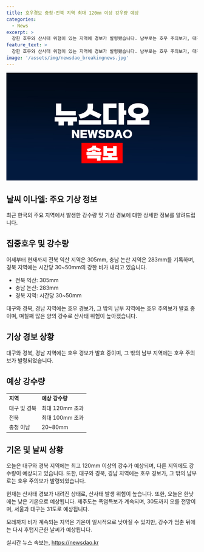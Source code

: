 ```yaml
---
title: 호우경보 충청·전북 지역 최대 120㎜ 이상 강우량 예상
categories:
  - News
excerpt: >
  강한 호우와 산사태 위험이 있는 지역에 경보가 발령됐습니다. 남부로는 호우 주의보가, 대구와 경북, 경남 지역에는 호우 경보가 내려졌습니다. 주요 강수량은 경북과 대구가 120mm 이상, 전북은 100mm 이상으로 예상되며, 산사태 위험도 크다고 경보가 발령됐습니다. 또한, 폭염특보가 계속되는 제주를 비롯해 서울과 대구는 31도까지 치솟을 전망입니다. 후텁지근한 기온은 비가 그친 뒤에도 이어질 전망이니, 외출 시 주의가 필요합니다.
feature_text: >
  강한 호우와 산사태 위험이 있는 지역에 경보가 발령됐습니다. 남부로는 호우 주의보가, 대구와 경북, 경남 지역에는 호우 경보가 내려졌습니다. 주요 강수량은 경북과 대구가 120mm 이상, 전북은 100mm 이상으로 예상되며, 산사태 위험도 크다고 경보가 발령됐습니다. 또한, 폭염특보가 계속되는 제주를 비롯해 서울과 대구는 31도까지 치솟을 전망입니다. 후텁지근한 기온은 비가 그친 뒤에도 이어질 전망이니, 외출 시 주의가 필요합니다.
image: '/assets/img/newsdao_breakingnews.jpg'
---
```


<p><img src="/assets/img/newsdao_breakingnews.jpg" alt="ontimetimes 속보" /></p>

<h2 data-ke-size="size26">날씨 이나엘: 주요 기상 정보</h2>

<p data-ke-size="size16">최근 한국의 주요 지역에서 발생한 강수량 및 기상 경보에 대한 상세한 정보를 알려드립니다.</p>

<h2>집중호우 및 강수량</h2>

<p data-ke-size="size16">어제부터 현재까지 전북 익산 지역은 305mm, 충남 논산 지역은 283mm를 기록하며, 경북 지역에는 시간당 30~50mm의 강한 비가 내리고 있습니다.</p>

<ul>
    <li>전북 익산: 305mm</li>
    <li>충남 논산: 283mm</li>
    <li>경북 지역: 시간당 30~50mm</li>
</ul>

<p data-ke-size="size16">대구와 경북, 경남 지역에는 호우 경보가, 그 밖의 남부 지역에는 호우 주의보가 발효 중이며, 며칠째 많은 양의 강수로 산사태 위험이 높아졌습니다.</p>

<h2>기상 경보 상황</h2>

<p data-ke-size="size16">대구와 경북, 경남 지역에는 호우 경보가 발효 중이며, 그 밖의 남부 지역에는 호우 주의보가 발령되었습니다.</p>

<h2>예상 강수량</h2>

<table>
    <tr>
        <td><b>지역</b></td>
        <td><b>예상 강수량</b></td>
    </tr>
    <tr>
        <td>대구 및 경북</td>
        <td>최대 120mm 초과</td>
    </tr>
    <tr>
        <td>전북</td>
        <td>최대 100mm 초과</td>
    </tr>
    <tr>
        <td>충청 이남</td>
        <td>20~80mm</td>
    </tr>
</table>

<h2>기온 및 날씨 상황</h2>

<p data-ke-size="size16">오늘은 대구와 경북 지역에는 최고 120mm 이상의 강수가 예상되며, 다른 지역에도 강수량이 예상되고 있습니다. 또한, 대구와 경북, 경남 지역에는 호우 경보가, 그 밖의 남부로는 호우 주의보가 발령되었습니다.</p>

<p data-ke-size="size16">현재는 산사태 경보가 내려진 상태로, 산사태 발생 위험이 높습니다. 또한, 오늘은 한낮에는 낮은 기온으로 예상됩니다. 제주도는 폭염특보가 계속되며, 30도까지 오를 전망이며, 서울과 대구는 31도로 예상됩니다.</p>

<p data-ke-size="size16">모레까지 비가 계속되는 지역은 기온이 일시적으로 낮아질 수 있지만, 강수가 멈춘 뒤에는 다시 후텁지근한 날씨가 예상됩니다.</p>
실시간 뉴스 속보는, <a href="https://newsdao.kr" rel="dofollow">https://newsdao.kr</a>



